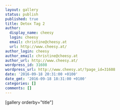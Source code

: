 ```yaml
---
layout: gallery
status: publish
published: true
title: Detox Tag 2
author:
  display_name: cheesy
  login: cheesy
  email: christine@cheesy.at
  url: http://www.cheesy.at/
author_login: cheesy
author_email: christine@cheesy.at
author_url: http://www.cheesy.at/
wordpress_id: 31608
wordpress_url: http://www.cheesy.at/?page_id=31608
date: '2016-09-18 20:31:00 +0100'
date_gmt: '2016-09-18 18:31:00 +0100'
categories: []
comments: []
---
```

[gallery orderby="title"]
